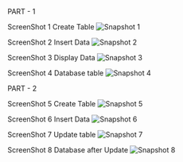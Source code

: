 PART - 1

ScreenShot 1 Create Table
![Snapshot 1](https://cloud.githubusercontent.com/assets/16937627/14212422/67d5934a-f850-11e5-8c4e-51be13abc6b9.JPG)

ScreenShot 2 Insert Data
![Snapshot 2](https://cloud.githubusercontent.com/assets/16937627/14212434/771b0dda-f850-11e5-9843-74bf7ca4262f.JPG)

ScreenShot 3 Display Data
![Snapshot 3](https://cloud.githubusercontent.com/assets/16937627/14212449/852f947c-f850-11e5-9add-70d751aadb40.JPG)

ScreenShot 4 Database table
![Snapshot 4](https://cloud.githubusercontent.com/assets/16937627/14212465/96422158-f850-11e5-8c49-c6851734cfcb.JPG)

PART - 2

ScreenShot 5 Create Table
![Snapshot 5](https://cloud.githubusercontent.com/assets/16937627/14293551/afc1fda0-fb8a-11e5-8dff-6cf33c44ca23.JPG)

ScreenShot 6 Insert Data
![Snapshot 6](https://cloud.githubusercontent.com/assets/16937627/14293583/d837ef4c-fb8a-11e5-92d2-8602fbe1d334.JPG)

ScreenShot 7 Update table
![Snapshot 7](https://cloud.githubusercontent.com/assets/16937627/14293605/f181bc12-fb8a-11e5-83bf-0789a6c68126.JPG)

ScreenShot 8 Database after Update
![Snapshot 8](https://cloud.githubusercontent.com/assets/16937627/14293623/06889298-fb8b-11e5-961a-5650183c6ae3.JPG)

